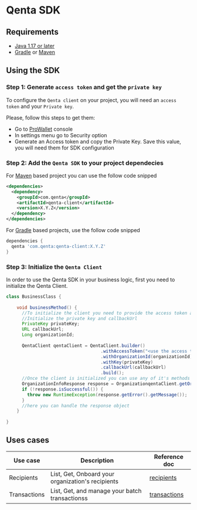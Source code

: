 # Qenta SDK

## Requirements
- [Java 1.17 or later](https://www.oracle.com/java/technologies/downloads/)
- [Gradle](https://gradle.org/install/) or [Maven](https://maven.apache.org/download.cgi)

## Using the SDK

### Step 1: Generate `access token` and get the `private key`

To configure the `Qenta client` on your project, you will need an `access token` and your `Private key`.

Please, follow this steps to get them:

- Go to [ProWallet](https://prowallet.stage.gmint.co) console 
- In settings menu go to Security option 
- Generate an Access token and copy the Private Key. Save this value, you will need them for SDK configuration

### Step 2: Add the `Qenta SDK` to your project dependecies

For [Maven](https://maven.apache.org/download.cgi) based project you can use the follow code snipped

```xml
<dependencies>
  <dependency>
    <groupId>com.qenta</groupId>
    <artifactId>qenta-client</artifactId>
    <version>X.Y.Z</version>
  </dependency>
</dependencies>
```

For [Gradle](https://gradle.org/install/) based projects, use the follow code snipped

```groovy
dependencies {
  qenta 'com.qenta:qenta-client:X.Y.Z'
}
```

### Step 3: Initialize the `Qenta Client`

In order to use the Qenta SDK in your business logic, first you need to initialize the Qenta Client.

```java
class BusinessClass {
    
    void businessMethod() {
      //To initialize the client you need to provide the access token and the private key
      //Initialize the private key and callbackUrl
      PrivateKey privateKey;
      URL callbackUrl;
      Long organizationId;
      
      QentaClient qentaClient = QentaClient.builder()
                                    .withAccessToken("<use the access token here>")
                                    .withOrganizationId(organizationId)
                                    .withKey(privateKey)
                                    .callbackUrl(callbackUrl)
                                    .build();
      //Once the client is initialized you can use any of it's methods
      OrganizationInfoResponse response = OrganizationqentaClient.getOrganizationInfo();
      if (!response.isSuccessful()) {
        throw new RuntimeException(response.getError().getMessage());
      }
      //here you can handle the response object
    }
    
}
```


## Uses cases

| Use case | Description   | Reference doc |
|----------|---------------|---------------|
|Recipients | List, Get, Onboard your organization's recipients | [recipients](./use_cases/recipients) |
|Transactions | List, Get, and manage your batch transactionss | [transactions](./use_cases/transactions) |


